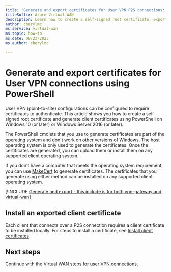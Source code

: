 ```yaml
---
title: 'Generate and export certificates for User VPN P2S connections: PowerShell'
titleSuffix: Azure Virtual WAN
description: Learn how to create a self-signed root certificate, export a public key, and generate client certificates for Virtual WAN User VPN (point-to-site) connections using PowerShell.
author: cherylmc
ms.service: virtual-wan
ms.topic: how-to
ms.date: 08/23/2023
ms.author: cherylmc

---
```

# Generate and export certificates for User VPN connections using PowerShell

User VPN (point-to-site) configurations can be configured to require certificates to authenticate. This article shows you how to create a self-signed root certificate and generate client certificates using PowerShell on Windows 10 (or later) or Windows Server 2016 (or later).

The PowerShell cmdlets that you use to generate certificates are part of the operating system and don't work on other versions of Windows. The host operating system is only used to generate the certificates. Once the certificates are generated, you can upload them or install them on any supported client operating system.

If you don't have a computer that meets the operating system requirement, you can use [MakeCert](../vpn-gateway/vpn-gateway-certificates-point-to-site-makecert.md) to generate certificates. The certificates that you generate using either method can be installed on any supported client operating system.

[!INCLUDE [Generate and export - this include is for both vpn-gateway and virtual-wan](~/reusable-content/ce-skilling/azure/includes/vpn-gateway-generate-export-certificates-include.md)]

## Install an exported client certificate

Each client that connects over a P2S connection requires a client certificate to be installed locally. For steps to install a certificate, see [Install client certificates](install-client-certificates.md).

## Next steps

Continue with the [Virtual WAN steps for user VPN connections](virtual-wan-point-to-site-portal.md#p2sconfig).
